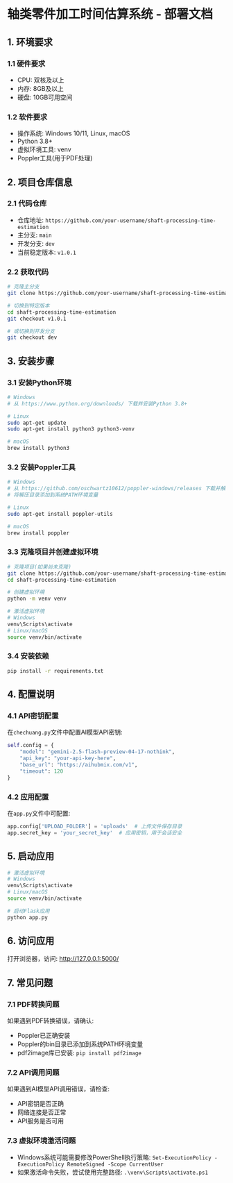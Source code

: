 # 轴类零件加工时间估算系统 - 部署文档

## 1. 环境要求

### 1.1 硬件要求
- CPU: 双核及以上
- 内存: 8GB及以上
- 硬盘: 10GB可用空间

### 1.2 软件要求
- 操作系统: Windows 10/11, Linux, macOS
- Python 3.8+
- 虚拟环境工具: venv
- Poppler工具(用于PDF处理)

## 2. 项目仓库信息

### 2.1 代码仓库
- 仓库地址: `https://github.com/your-username/shaft-processing-time-estimation`
- 主分支: `main`
- 开发分支: `dev`
- 当前稳定版本: `v1.0.1`

### 2.2 获取代码
```bash
# 克隆主分支
git clone https://github.com/your-username/shaft-processing-time-estimation.git

# 切换到特定版本
cd shaft-processing-time-estimation
git checkout v1.0.1

# 或切换到开发分支
git checkout dev
```

## 3. 安装步骤

### 3.1 安装Python环境
```bash
# Windows
# 从 https://www.python.org/downloads/ 下载并安装Python 3.8+

# Linux
sudo apt-get update
sudo apt-get install python3 python3-venv

# macOS
brew install python3
```

### 3.2 安装Poppler工具
```bash
# Windows
# 从 https://github.com/oschwartz10612/poppler-windows/releases 下载并解压
# 将解压目录添加到系统PATH环境变量

# Linux
sudo apt-get install poppler-utils

# macOS
brew install poppler
```

### 3.3 克隆项目并创建虚拟环境
```bash
# 克隆项目(如果尚未克隆)
git clone https://github.com/your-username/shaft-processing-time-estimation.git
cd shaft-processing-time-estimation

# 创建虚拟环境
python -m venv venv

# 激活虚拟环境
# Windows
venv\Scripts\activate
# Linux/macOS
source venv/bin/activate
```

### 3.4 安装依赖
```bash
pip install -r requirements.txt
```

## 4. 配置说明

### 4.1 API密钥配置
在`chechuang.py`文件中配置AI模型API密钥:
```python
self.config = {
    "model": "gemini-2.5-flash-preview-04-17-nothink",
    "api_key": "your-api-key-here",
    "base_url": "https://aihubmix.com/v1",
    "timeout": 120
}
```

### 4.2 应用配置
在`app.py`文件中可配置:
```python
app.config['UPLOAD_FOLDER'] = 'uploads'  # 上传文件保存目录
app.secret_key = 'your_secret_key'  # 应用密钥，用于会话安全
```

## 5. 启动应用
```bash
# 激活虚拟环境
# Windows
venv\Scripts\activate
# Linux/macOS
source venv/bin/activate

# 启动Flask应用
python app.py
```

## 6. 访问应用
打开浏览器，访问: http://127.0.0.1:5000/

## 7. 常见问题

### 7.1 PDF转换问题
如果遇到PDF转换错误，请确认:
- Poppler已正确安装
- Poppler的bin目录已添加到系统PATH环境变量
- pdf2image库已安装: `pip install pdf2image`

### 7.2 API调用问题
如果遇到AI模型API调用错误，请检查:
- API密钥是否正确
- 网络连接是否正常
- API服务是否可用

### 7.3 虚拟环境激活问题
- Windows系统可能需要修改PowerShell执行策略: `Set-ExecutionPolicy -ExecutionPolicy RemoteSigned -Scope CurrentUser`
- 如果激活命令失败，尝试使用完整路径: `.\venv\Scripts\activate.ps1` 